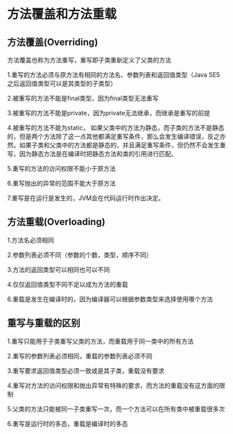 # 方法覆盖和方法重载

## 方法覆盖(Overriding)

方法覆盖也称为方法重写，重写即子类重新定义了父类的方法

1.重写的方法必须与原方法有相同的方法名、参数列表和返回值类型（Java SE5之后返回值类型可以是其类型的子类型）

2.被重写的方法不能是final类型，因为final类型无法重写

3.被重写的方法不能是private，因为private无法继承，而继承是重写的前提

4.被重写的方法不能为static， 如果父类中的方法为静态，而子类的方法不是静态的，但是两个方法除了这一点其他都满足重写条件，那么会发生编译错误，反之亦然。如果子类和父类中的方法都是静态的，并且满足重写条件，但仍然不会发生重写，因为静态方法是在编译时把静态方法和类的引用进行匹配。

5.重写的方法的访问权限不能小于原方法

6.重写抛出的异常的范围不能大于原方法

7.重写是在运行是发生的，JVM会在代码运行时作出决定。

## 方法重载(Overloading)

1.方法名必须相同

2.参数列表必须不同（参数的个数，类型，顺序不同）

3.方法的返回类型可以相同也可以不同

4.仅仅返回值类型不同不足以成为方法的重载

6.重载是发生在编译时的，因为编译器可以根据参数类型来选择使用哪个方法

## 重写与重载的区别

1.重写只能用于子类重写父类的方法，而重载用于同一类中的所有方法

2.重写的参数列表必须相同，重载的参数列表必须不同

3.重写要求返回值类型必须一致或是其子类，重载没有要求

4.重写对方法的访问权限和抛出异常有特殊的要求，而方法的重载没有这方面的限制

5.父类的方法只能被同一子类重写一次，而一个方法可以在所有类中被重载很多次

6.重写是运行时的多态，重载是编译时的多态
